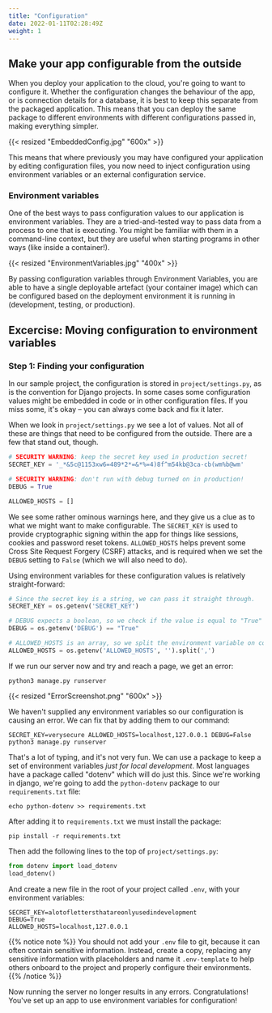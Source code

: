 ```yaml
---
title: "Configuration"
date: 2022-01-11T02:28:49Z
weight: 1
---
```


## Make your app configurable from the outside

When you deploy your application to the cloud, you're going to want to configure it. Whether the configuration changes the behaviour of the app, or is connection details for a database, it is best to keep this separate from the packaged application. This means that you can deploy the same package to different environments with different configurations passed in, making everything simpler.

{{< resized "EmbeddedConfig.jpg" "600x" >}}

This means that where previously you may have configured your application by editing configuration files, you now need to inject configuration using environment variables or an external configuration service.

### Environment variables

One of the best ways to pass configuration values to our application is environment variables. They are a tried-and-tested way to pass data from a process to one that is executing. You might be familiar with them in a command-line context, but they are useful when starting programs in other ways (like inside a container!).

{{< resized "EnvironmentVariables.jpg" "400x" >}}

By passing configuration variables through Environment Variables, you are able to have a single deployable artefact (your container image) which can be configured based on the deployment environment it is running in (development, testing, or production).

## Excercise: Moving configuration to environment variables

### Step 1: Finding your configuration

In our sample project, the configuration is stored in `project/settings.py`, as is the convention for Django projects. In some cases some configuration values might be embedded in code or in other configuration files. If you miss some, it's okay – you can always come back and fix it later.

When we look in `project/settings.py` we see a lot of values. Not all of these are things that need to be configured from the outside. There are a few that stand out, though.

```python
# SECURITY WARNING: keep the secret key used in production secret!
SECRET_KEY = '_*&5c@1153xw6=489*2*=&*%=4)8f^m54kb@3ca-cb(wm%b@wm'

# SECURITY WARNING: don't run with debug turned on in production!
DEBUG = True

ALLOWED_HOSTS = []
```

We see some rather ominous warnings here, and they give us a clue as to what we might want to make configurable. The `SECRET_KEY` is used to provide cryptographic signing within the app for things like sessions, cookies and password reset tokens. `ALLOWED_HOSTS` helps prevent some Cross Site Request Forgery (CSRF) attacks, and is required when we set the `DEBUG` setting to `False` (which we will also need to do).

Using environment variables for these configuration values is relatively straight-forward:

```python
# Since the secret key is a string, we can pass it straight through.
SECRET_KEY = os.getenv('SECRET_KEY')

# DEBUG expects a boolean, so we check if the value is equal to "True"
DEBUG = os.getenv('DEBUG') == "True"

# ALLOWED_HOSTS is an array, so we split the environment variable on commas.
ALLOWED_HOSTS = os.getenv('ALLOWED_HOSTS', '').split(',')
```

If we run our server now and try and reach a page, we get an error:

```shell
python3 manage.py runserver
```

{{< resized "ErrorScreenshot.png" "600x" >}}

We haven't supplied any environment variables so our configuration is causing an error. We can fix that by adding them to our command:

```shell
SECRET_KEY=verysecure ALLOWED_HOSTS=localhost,127.0.0.1 DEBUG=False python3 manage.py runserver
```

That's a lot of typing, and it's not very fun. We can use a package to keep a set of environment variables _just for local development_. Most languages have a package called "dotenv" which will do just this. Since we're working in django, we're going to add the `python-dotenv` package to our `requirements.txt` file:

```shell
echo python-dotenv >> requirements.txt
```

After adding it to `requirements.txt` we must install the package:

```shell
pip install -r requirements.txt
```

Then add the following lines to the top of `project/settings.py`:

```settings.py
from dotenv import load_dotenv
load_dotenv()
```

And create a new file in the root of your project called `.env`, with your environment variables:

```.env
SECRET_KEY=alotoflettersthatareonlyusedindevelopment
DEBUG=True
ALLOWED_HOSTS=localhost,127.0.0.1
```

{{% notice note %}}
You should not add your `.env` file to git, because it can often contain sensitive information. Instead, create a copy, replacing any sensitive information with placeholders and name it `.env-template` to help others onboard to the project and properly configure their environments.
{{% /notice %}}

Now running the server no longer results in any errors. Congratulations! You've set up an app to use environment variables for configuration!
